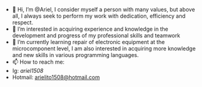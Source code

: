 - 👋 Hi, I’m @Ariel, I consider myself a person with many values, but above all, I always seek to perform my work with dedication, efficiency and respect. 
- 👀 I’m interested in acquiring experience and knowledge in the development and progress of my professional skills and teamwork
- 🌱 I’m currently learning repair of electronic equipment at the microcomponent level, I am also interested in acquiring more knowledge and new skills in various programming languages.
- 📫 How to reach me:
- Ig: _ariel1508_
- Hotmail: arielito1508@hotmail.com


